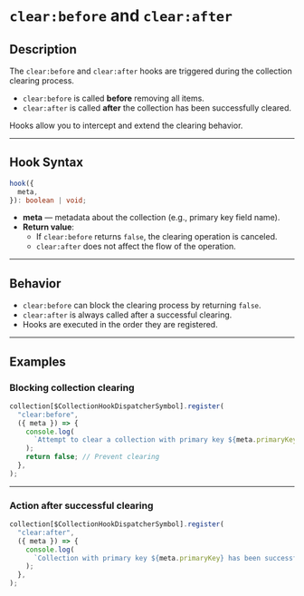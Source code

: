 # `clear:before` and `clear:after`

## Description

The `clear:before` and `clear:after` hooks are triggered during the collection clearing process.

- `clear:before` is called **before** removing all items.
- `clear:after` is called **after** the collection has been successfully cleared.

Hooks allow you to intercept and extend the clearing behavior.

---

## Hook Syntax

```ts
hook({
  meta,
}): boolean | void;
```

- **meta** — metadata about the collection (e.g., primary key field name).
- **Return value**:
  - If `clear:before` returns `false`, the clearing operation is canceled.
  - `clear:after` does not affect the flow of the operation.

---

## Behavior

- `clear:before` can block the clearing process by returning `false`.
- `clear:after` is always called after a successful clearing.
- Hooks are executed in the order they are registered.

---

## Examples

### Blocking collection clearing

```ts
collection[$CollectionHookDispatcherSymbol].register(
  "clear:before",
  ({ meta }) => {
    console.log(
      `Attempt to clear a collection with primary key ${meta.primaryKey}`,
    );
    return false; // Prevent clearing
  },
);
```

---

### Action after successful clearing

```ts
collection[$CollectionHookDispatcherSymbol].register(
  "clear:after",
  ({ meta }) => {
    console.log(
      `Collection with primary key ${meta.primaryKey} has been successfully cleared.`,
    );
  },
);
```
